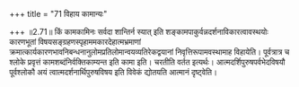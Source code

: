 +++
title = "71 विहाय कामान्यः"

+++
॥2.71॥ किं कामकामिनः सर्वदा शान्तिर्न स्यात् इति
शङ्कामपाकुर्वन्नदर्शनाविकारत्वावस्थयोः कारणभूतां
विषयसङ्ग्रहणस्पृहाममकारदेहात्मभ्रमाणां
क्रमात्कार्यकारणभावनिबन्धनानुलोमप्रतिलोमान्वयव्यतिरेकद्वयानां
निवृत्तिरूपामवस्थामाह विहायेति। पूर्वत्रात्र च श्लोके प्रवृत्तं
कामशब्दंनिर्वक्तिकाम्यन्त इति कामा इति। चरतीति वर्तत इत्यर्थः।
आत्मदर्शिपुरुषपर्वभेदविषयौ पूर्वश्लोकौ अयं त्वात्मदर्शनार्थिपुरुषविषय
इति विवेकं द्योतयति आत्मानं दृष्ट्वेति।  
  
  
